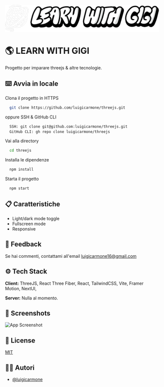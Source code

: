 
![Logo](./src/core/assets/image/logo/LogowhiteAsset.png)

# 🌎 LEARN WITH GIGI

Progetto per imparare threejs & altre tecnologie.
## ⌨️ Avvia in locale 
Clona il progetto in HTTPS

```bash
  git clone https://github.com/luigicarmone/threejs.git
```
oppure SSH & GitHub CLI

```bash
  SSH: git clone git@github.com:luigicarmone/threejs.git
  GitHub CLI: gh repo clone luigicarmone/threejs
```

Vai alla directory

```bash
  cd threejs
```

Installa le dipendenze

```bash
  npm install
```

Starta il progetto

```bash
  npm start
```


## 📋 Caratteristiche

- Light/dark mode toggle
- Fullscreen mode
- Responsive


## 📧 Feedback

Se hai commenti, contattami all'email luigicarmone16@gmail.com

## ⚙️ Tech Stack

**Client:** ThreeJS, React Three Fiber, React, TailwindCSS, Vite, Framer Motion, NextUI, 

**Server:** Nulla al momento.


## 📸 Screenshots

![App Screenshot](https://via.placeholder.com/468x300?text=App+Screenshot+Here)


## 🪪 License

[MIT](https://choosealicense.com/licenses/mit/)


## ✍🏻 Autori

- [@luigicarmone](https://www.github.com/luigicarmone)

